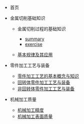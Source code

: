 - 首页
- 金属切削基础知识

  - 金属切削过程的基础知识

    - [summary](ch01/README.md)
    - [exercise](ch01/exercise.md)

  - [基本规律及其应用](ch02/README.md)

- 零件加工工艺与装备
  - [零件加工工艺的基本概念与知识](ch03/README.md)
  - [回转体零件加工工艺与装备](ch04/README.md)
  - [非回转体零件加工工艺与装备](ch05/README.md)
- 机械加工质量
  - [机械加工精度](ch06/README.md)
  - [机械加工表面质量](ch07/README.md)
